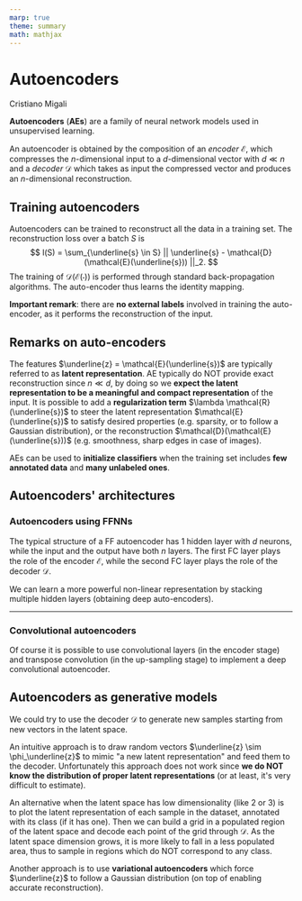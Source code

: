 ```yaml
---
marp: true
theme: summary
math: mathjax
---
```

# Autoencoders

<div class="author">

Cristiano Migali

</div>

**Autoencoders** (**AEs**) are a family of neural network models used in unsupervised learning.

An autoencoder is obtained by the composition of an _encoder_ $\mathcal{E}$, which compresses the $n$-dimensional input to a $d$-dimensional vector with $d \ll n$ and a _decoder_ $\mathcal{D}$ which takes as input the compressed vector and produces an $n$-dimensional reconstruction.

## Training autoencoders

Autoencoders can be trained to reconstruct all the data in a training set.
The reconstruction loss over a batch $S$ is
$$
l(S) = \sum_{\underline{s} \in S} || \underline{s} - \mathcal{D}(\mathcal{E}(\underline{s})) ||_2.
$$
The training of $\mathcal{D}(\mathcal{E}(\cdot))$ is performed through standard back-propagation algorithms.
The auto-encoder thus learns the identity mapping.

**Important remark**: there are **no external labels** involved in training the auto-encoder, as it performs the reconstruction of the input.

## Remarks on auto-encoders

The features $\underline{z} = \mathcal{E}(\underline{s})$ are typically referred to as **latent representation**.
AE typically do NOT provide exact reconstruction since $n \ll d$, by doing so we **expect the latent representation to be a meaningful and compact representation** of the input.
It is possible to add a **regularization term** $\lambda \mathcal{R}(\underline{s})$ to steer the latent representation $\mathcal{E}(\underline{s})$ to satisfy desired properties (e.g. sparsity, or to follow a Gaussian distribution), or the reconstruction $\mathcal{D}(\mathcal{E}(\underline{s}))$ (e.g. smoothness, sharp edges in case of images).

AEs can be used to **initialize classifiers** when the training set includes **few annotated data** and **many unlabeled ones**.

## Autoencoders' architectures

### Autoencoders using FFNNs

The typical structure of a FF autoencoder has 1 hidden layer with $d$ neurons, while the input and the output have both $n$ layers. The first FC layer plays the role of the encoder $\mathcal{E}$, while the second FC layer plays the role of the decoder $\mathcal{D}$.

We can learn a more powerful non-linear representation by stacking multiple hidden layers (obtaining deep auto-encoders).

---

### Convolutional autoencoders

Of course it is possible to use convolutional layers (in the encoder stage) and transpose convolution (in the up-sampling stage) to implement a deep convolutional autoencoder.

## Autoencoders as generative models

We could try to use the decoder $\mathcal{D}$ to generate new samples starting from new vectors in the latent space.

An intuitive approach is to draw random vectors $\underline{z} \sim \phi_\underline{z}$ to mimic "a new latent representation" and feed them to the decoder.
Unfortunately this approach does not work since **we do NOT know the distribution of proper latent representations** (or at least, it's very difficult to estimate).

An alternative when the latent space has low dimensionality (like 2 or 3) is to plot the latent representation of each sample in the dataset, annotated with its class (if it has one). Then we can build a grid in a populated region of the latent space and decode each point of the grid through $\mathcal{D}$.
As the latent space dimension grows, it is more likely to fall in a less populated area, thus to sample in regions which do NOT correspond to any class.

Another approach is to use **variational autoencoders** which force $\underline{z}$ to follow a Gaussian distribution (on top of enabling accurate reconstruction).
